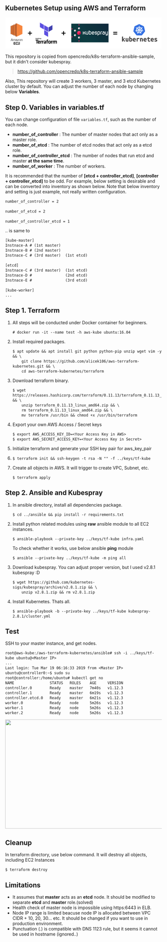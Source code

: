 ## Kubernetes Setup using AWS and Terraform

<img src="https://github.com/alicek106/aws-terraform-kubernetes/blob/master/pictures/kube.png?raw=true">

This repository is copied from opencredo/k8s-terraform-ansible-sample, but it didn't consider kubespray.

> https://github.com/opencredo/k8s-terraform-ansible-sample

Also, This repository will create 3 workers, 3 master, and 3 etcd Kubernetes cluster by default. You can adjust the number of each node by changing below **Variables**. 



## Step 0. Variables in variables.tf 

You can change configuration of file ```variables.tf```, such as the number of each node.

- **number_of_controller** : The number of master nodes that act only as a master role. 
- **number_of_etcd** : The number of etcd nodes that act only as a etcd role. 
- **number_of_controller_etcd** : The number of nodes that run etcd and master **at the same time**.
- **number_of_worker** : The number of workers. 

It is recommended that the number of **[etcd + controller_etcd]**, **[controller + controller_etcd]** to be odd. For example, below setting is desirable and can be converted into inventory as shown below. Note that below inventory and setting is just example, not really written configuration.

```
number_of_controller = 2

number_of_etcd = 2

number_of_controller_etcd = 1
```
.. is same to
```
[kube-master]
Instnace-A # (1st master)
Instnace-B # (2nd master)
Instnace-C # (3rd master)  (1st etcd)

[etcd]
Instnace-C # (3rd master)  (1st etcd)
Instnace-D #               (2nd etcd)
Instnace-E #               (3rd etcd)

[kube-worker]
...

```


## Step 1. Terraform

1. All steps will be conducted under Docker container for beginners.

   ```
   # docker run -it --name test -h aws-kube ubuntu:16.04
   ```

2. Install required packages.

   ```
   $ apt update && apt install git python python-pip unzip wget vim -y && \
       git clone https://github.com/alicek106/aws-terraform-kubernetes.git && \
       cd aws-terraform-kubernetes/terraform
   ```

3. Download terraform binary.

   ```
   $ wget https://releases.hashicorp.com/terraform/0.11.13/terraform_0.11.13_linux_amd64.zip && \
       unzip terraform_0.11.13_linux_amd64.zip && \
       rm terraform_0.11.13_linux_amd64.zip && \
       mv terraform /usr/bin && chmod +x /usr/bin/terraform
   ```

4. Export your own AWS Access / Secret keys

   ```
   $ export AWS_ACCESS_KEY_ID=<Your Access Key in AWS>
   $ export AWS_SECRET_ACCESS_KEY=<Your Access Key in Secret>
   ```

5. Initialize terraform and generate your SSH key pair for aws_key_pair

6. ```
   $ terraform init && ssh-keygen -t rsa -N "" -f ../keys/tf-kube
   ```

7. Create all objects in AWS. It will trigger to create VPC, Subnet, etc.

   ```
   $ terraform apply
   ```



## Step 2. Ansible and Kubespray

1. In ansible directory, install all dependencies package.

   ```
   $ cd ../ansible && pip install -r requirements.txt
   ```

2. Install python related modules using **raw** ansible module to all EC2 instances.

   ```
   $ ansible-playbook --private-key ../keys/tf-kube infra.yaml
   ```

   To check whether it works, use below ansible **ping** module

   ```
   $ ansible --private-key ../keys/tf-kube -m ping all
   ```

3. Download kubespray. You can adjust proper version, but I used v2.8.1 kubespray :D

   ```
   $ wget https://github.com/kubernetes-sigs/kubespray/archive/v2.8.1.zip && \
       unzip v2.8.1.zip && rm v2.8.1.zip
   ```

4. Install Kubernetes. Thats all.

   ```
   $ ansible-playbook -b --private-key ../keys/tf-kube kubespray-2.8.1/cluster.yml
   ```

## Test

SSH to your master instance, and get nodes.

```
root@aws-kube:/aws-terraform-kubernetes/ansible# ssh -i ../keys/tf-kube ubuntu@<Master IP>
...
Last login: Tue Mar 19 06:16:33 2019 from <Master IP>
ubuntu@controller0:~$ sudo su
root@controller:/home/ubuntu# kubectl get no
NAME                STATUS   ROLES    AGE     VERSION
controller.0        Ready    master   7m40s   v1.12.3
controller.1        Ready    master   6m19s   v1.12.3
controller.etcd.0   Ready    master   6m21s   v1.12.3
worker.0            Ready    node     5m26s   v1.12.3
worker.1            Ready    node     5m26s   v1.12.3
worker.2            Ready    node     5m26s   v1.12.3
```



<p align="center"><img src="https://github.com/alicek106/aws-terraform-kubernetes/blob/master/pictures/kube2.png?raw=true" width="570" height="350"></p>

## Cleanup

In terraform directory, use below command. It will destroy all objects, including EC2 Instances

```
$ terraform destroy
```

## Limitations

- It assumes that **master** acts as an **etcd** node. It should be modified to separate **etcd** and **master** role.(solved)
- Health check of master node is impossible using https:6443 in ELB. 
- Node IP range is limited beacuse node IP is allocated between VPC CIDR + 10, 20, 30... etc.  It should be changed if you want to use in production environment.
- Punctuation (.) is compatible with DNS 1123 rule, but it seems it cannot be used in hostname (ignored..)
